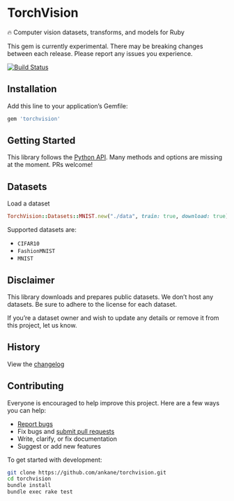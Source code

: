 # TorchVision

:fire: Computer vision datasets, transforms, and models for Ruby

This gem is currently experimental. There may be breaking changes between each release. Please report any issues you experience.

[![Build Status](https://travis-ci.org/ankane/torchvision.svg?branch=master)](https://travis-ci.org/ankane/torchvision)

## Installation

Add this line to your application’s Gemfile:

```ruby
gem 'torchvision'
```

## Getting Started

This library follows the [Python API](https://pytorch.org/docs/master/torchvision/). Many methods and options are missing at the moment. PRs welcome!

## Datasets

Load a dataset

```ruby
TorchVision::Datasets::MNIST.new("./data", train: true, download: true)
```

Supported datasets are:

- `CIFAR10`
- `FashionMNIST`
- `MNIST`

## Disclaimer

This library downloads and prepares public datasets. We don’t host any datasets. Be sure to adhere to the license for each dataset.

If you’re a dataset owner and wish to update any details or remove it from this project, let us know.

## History

View the [changelog](https://github.com/ankane/torchvision/blob/master/CHANGELOG.md)

## Contributing

Everyone is encouraged to help improve this project. Here are a few ways you can help:

- [Report bugs](https://github.com/ankane/torchvision/issues)
- Fix bugs and [submit pull requests](https://github.com/ankane/torchvision/pulls)
- Write, clarify, or fix documentation
- Suggest or add new features

To get started with development:

```sh
git clone https://github.com/ankane/torchvision.git
cd torchvision
bundle install
bundle exec rake test
```
